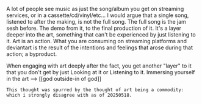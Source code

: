 A lot of people see music as just the song/album you get on streaming services, or in a cassette/cd/vinyl/etc...
I would argue that a single song, listened to after the making, is not the full song. The full song is the jam sesh before. The demo from it, to the final production of it. It's a layer deeper into the art, something that can't be experienced by just listening to it.
Art is an action. What you are consuming on streaming platforms and deviantart is the result of the intentions and feelings that arose during that action; a byproduct.

When engaging with art deeply after the fact, you get another "layer" to it that you don't get by just Looking at it or Listening to it. Immersing yourself in the art --> [[god outside-in of god]]

`This thought was spurred by the thought of art being a commodity: which i strongly disagree with as of 20250518.`